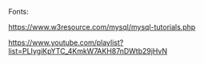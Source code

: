 Fonts:

https://www.w3resource.com/mysql/mysql-tutorials.php

https://www.youtube.com/playlist?list=PLIygiKpYTC_4KmkW7AKH87nDWtb29jHvN